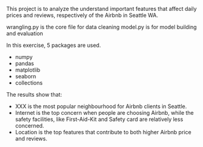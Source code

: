 This project is to analyze the understand important features that affect daily prices and reviews, respectively of the Airbnb in Seattle WA.

wrangling.py is the core file for data cleaning
model.py is for model building and evaluation


In this exercise, 5 packages are used.
- numpy
- pandas
- matplotlib
- seaborn
- collections

The results show that:
- XXX is the most popular neighbourhood for Airbnb clients in Seattle.
- Internet is the top concern when people are choosing Airbnb, while the safety facilities, like First-Aid-Kit and Safety card are relatively less concerned.
- Location is the top features that contribute to both higher Airbnb price and reviews.
